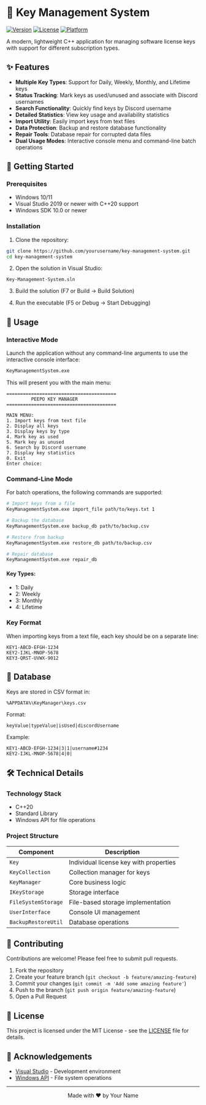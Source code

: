 # 🔑 Key Management System

[![Version](https://img.shields.io/badge/version-1.0.0-blue.svg)](https://github.com/yourusername/key-management-system)
[![License](https://img.shields.io/badge/license-MIT-green.svg)](LICENSE)
[![Platform](https://img.shields.io/badge/platform-Windows-lightgrey.svg)]()

A modern, lightweight C++ application for managing software license keys with support for different subscription types.

## ✨ Features

- **Multiple Key Types**: Support for Daily, Weekly, Monthly, and Lifetime keys
- **Status Tracking**: Mark keys as used/unused and associate with Discord usernames
- **Search Functionality**: Quickly find keys by Discord username
- **Detailed Statistics**: View key usage and availability statistics
- **Import Utility**: Easily import keys from text files
- **Data Protection**: Backup and restore database functionality
- **Repair Tools**: Database repair for corrupted data files
- **Dual Usage Modes**: Interactive console menu and command-line batch operations

## 🚀 Getting Started

### Prerequisites

- Windows 10/11
- Visual Studio 2019 or newer with C++20 support
- Windows SDK 10.0 or newer

### Installation

1. Clone the repository:
```bash
git clone https://github.com/yourusername/key-management-system.git
cd key-management-system
```

2. Open the solution in Visual Studio:
```
Key-Management-System.sln
```

3. Build the solution (F7 or Build → Build Solution)

4. Run the executable (F5 or Debug → Start Debugging)

## 📖 Usage

### Interactive Mode

Launch the application without any command-line arguments to use the interactive console interface:

```bash
KeyManagementSystem.exe
```

This will present you with the main menu:

```
========================================
         PEEPO KEY MANAGER          
========================================

MAIN MENU:
1. Import keys from text file
2. Display all keys
3. Display keys by type
4. Mark key as used
5. Mark key as unused
6. Search by Discord username
7. Display key statistics
0. Exit
Enter choice:
```

### Command-Line Mode

For batch operations, the following commands are supported:

```bash
# Import keys from a file
KeyManagementSystem.exe import_file path/to/keys.txt 1

# Backup the database
KeyManagementSystem.exe backup_db path/to/backup.csv

# Restore from backup
KeyManagementSystem.exe restore_db path/to/backup.csv

# Repair database
KeyManagementSystem.exe repair_db
```

#### Key Types:
- 1: Daily
- 2: Weekly
- 3: Monthly
- 4: Lifetime

### Key Format

When importing keys from a text file, each key should be on a separate line:

```
KEY1-ABCD-EFGH-1234
KEY2-IJKL-MNOP-5678
KEY3-QRST-UVWX-9012
```

## 🔧 Database

Keys are stored in CSV format in:
```
%APPDATA%\KeyManager\keys.csv
```

Format:
```
keyValue|typeValue|isUsed|discordUsername
```

Example:
```
KEY1-ABCD-EFGH-1234|3|1|username#1234
KEY2-IJKL-MNOP-5678|4|0|
```

## 🛠️ Technical Details

### Technology Stack

- C++20
- Standard Library
- Windows API for file operations

### Project Structure

| Component | Description |
|-----------|-------------|
| `Key` | Individual license key with properties |
| `KeyCollection` | Collection manager for keys |
| `KeyManager` | Core business logic |
| `IKeyStorage` | Storage interface |
| `FileSystemStorage` | File-based storage implementation |
| `UserInterface` | Console UI management |
| `BackupRestoreUtil` | Database operations |

## 🤝 Contributing

Contributions are welcome! Please feel free to submit pull requests.

1. Fork the repository
2. Create your feature branch (`git checkout -b feature/amazing-feature`)
3. Commit your changes (`git commit -m 'Add some amazing feature'`)
4. Push to the branch (`git push origin feature/amazing-feature`)
5. Open a Pull Request

## 📜 License

This project is licensed under the MIT License - see the [LICENSE](LICENSE) file for details.

## 🙏 Acknowledgements

- [Visual Studio](https://visualstudio.microsoft.com/) - Development environment
- [Windows API](https://docs.microsoft.com/en-us/windows/win32/api/) - File system operations

---

<p align="center">
  Made with ❤️ by Your Name
</p>
